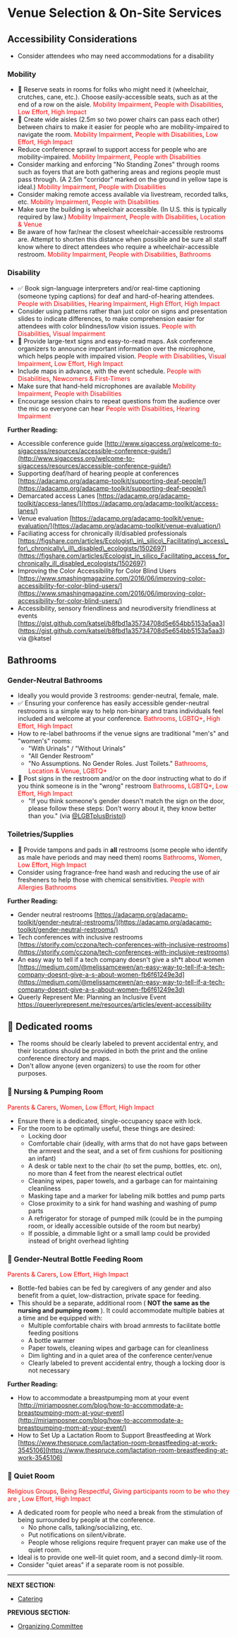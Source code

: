 # Venue Selection &amp; On-Site Services

## Accessibility Considerations
- Consider attendees who may need accommodations for a disability

### Mobility

- 🍎 Reserve seats in rooms for folks who might need it (wheelchair, crutches, cane, etc.). Choose easily-accessible seats, such as at the end of a row on the aisle. <span style="color:red">Mobility Impairment</span>, <span style="color:red">People with Disabilities</span>, <span style="color:red">Low Effort, High Impact</span>
- 🍎 Create wide aisles (2.5m so two power chairs can pass each other) between chairs to make it easier for people who are mobility-impaired to navigate the room. <span style="color:red">Mobility Impairment</span>, <span style="color:red">People with Disabilities</span>, <span style="color:red">Low Effort, High Impact</span>
- Reduce conference sprawl to support access for people who are mobility-impaired.  <span style="color:red">Mobility Impairment</span>, <span style="color:red">People with Disabilities</span>
- Consider marking and enforcing "No Standing Zones" through rooms such as foyers that are both gathering areas and regions people must pass through. (A 2.5m "corridor" marked on the ground in yellow tape is ideal.)  <span style="color:red">Mobility Impairment</span>, <span style="color:red">People with Disabilities</span>
- Consider making remote access available via livestream, recorded talks, etc. <span style="color:red">Mobility Impairment</span>, <span style="color:red">People with Disabilities</span>
- Make sure the building is wheelchair accessible. (In U.S. this is typically required by law.) <span style="color:red">Mobility Impairment</span>, <span style="color:red">People with Disabilities</span>, <span style="color:red"> Location & Venue</span>
- Be aware of how far/near the closest wheelchair-accessible restrooms are. Attempt to shorten this distance when possible and be sure all staff know where to direct attendees who require a wheelchair-accessible restroom. <span style="color:red">Mobility Impairment</span>, <span style="color:red">People with Disabilities</span>, <span style="color:red">Bathrooms</span>

### Disability

- ✅ Book sign-language interpreters and/or real-time captioning (someone typing captions) for deaf and hard-of-hearing attendees. <span style="color:red">People with Disabilities</span>, <span style="color:red">Hearing Impairment</span>, <span style="color:red">High Effort, High Impact</span>
- Consider using patterns rather than just color on signs and presentation slides to indicate differences, to make comprehension easier for attendees with color blindness/low vision issues. <span style="color:red">People with Disabilities</span>, <span style="color:red">Visual Impairment</span>
- 🍎 Provide large-text signs and easy-to-read maps. Ask conference organizers to announce important information over the microphone, which helps people with impaired vision. <span style="color:red">People with Disabilities</span>, <span style="color:red">Visual Impairment</span>, <span style="color:red">Low Effort, High Impact</span>
- Include maps in advance, with the event schedule. <span style="color:red">People with Disabilities</span>, <span style="color:red">Newcomers & First-Timers</span>
- Make sure that hand-held microphones are available <span style="color:red">Mobility Impairment</span>, <span style="color:red">People with Disabilities</span>
- Encourage session chairs to repeat questions from the audience over the mic so everyone can hear <span style="color:red">People with Disabilities</span>, <span style="color:red">Hearing Impairment</span>

**Further Reading:**

- Accessible conference guide [http://www.sigaccess.org/welcome-to-sigaccess/resources/accessible-conference-guide/](http://www.sigaccess.org/welcome-to-sigaccess/resources/accessible-conference-guide/)
- Supporting deaf/hard of hearing people at conferences [https://adacamp.org/adacamp-toolkit/supporting-deaf-people/](https://adacamp.org/adacamp-toolkit/supporting-deaf-people/)
- Demarcated access Lanes [https://adacamp.org/adacamp-toolkit/access-lanes/](https://adacamp.org/adacamp-toolkit/access-lanes/)
- Venue evaluation [https://adacamp.org/adacamp-toolkit/venue-evaluation/](https://adacamp.org/adacamp-toolkit/venue-evaluation/)
- Faciliating access for chronically ill/disabled professionals [https://figshare.com/articles/Ecologist\_in\_silico\_Facilitating\_access\_for\_chronically\_ill\_disabled\_ecologists/1502697](https://figshare.com/articles/Ecologist_in_silico_Facilitating_access_for_chronically_ill_disabled_ecologists/1502697)
- Improving the Color Accessibility for Color Blind Users [https://www.smashingmagazine.com/2016/06/improving-color-accessibility-for-color-blind-users/](https://www.smashingmagazine.com/2016/06/improving-color-accessibility-for-color-blind-users/)
- Accessibility, sensory friendliness and neurodiversity friendliness at events [https://gist.github.com/katsel/b8fbd1a35734708d5e654bb5153a5aa3] (https://gist.github.com/katsel/b8fbd1a35734708d5e654bb5153a5aa3) via @katsel

## Bathrooms

### Gender-Neutral Bathrooms

- Ideally you would provide 3 restrooms: gender-neutral, female, male.
- ✅ Ensuring your conference has easily accessible gender-neutral restrooms is a simple way to help non-binary and trans individuals feel included and welcome at your conference. <span style="color:red">Bathrooms</span>, <span style="color:red">LGBTQ+</span>, <span style="color:red">High Effort, High Impact</span>
- How to re-label bathrooms if the venue signs are traditional &quot;men&#39;s&quot; and &quot;women&#39;s&quot; rooms:
  - &quot;With Urinals&quot; / &quot;Without Urinals&quot;
  - &quot;All Gender Restroom&quot;
  - &quot;No Assumptions. No Gender Roles. Just Toilets.&quot; <span style="color:red">Bathrooms</span>, <span style="color:red">Location & Venue</span>, <span style="color:red">LGBTQ+</span>
- 🍎 Post signs in the restroom and/or on the door instructing what to do if you think someone is in the &quot;wrong&quot; restroom <span style="color:red">Bathrooms</span>, <span style="color:red">LGBTQ+</span>, <span style="color:red">Low Effort, High Impact</span>
  - &quot;If you think someone&#39;s gender doesn&#39;t match the sign on the door, please follow these steps: Don&#39;t worry about it, they know better than you.&quot; (via [@LGBTplusBristol](https://twitter.com/lgbtplusbristol))

### Toiletries/Supplies

- 🍎 Provide tampons and pads in **all** restrooms (some people who identify as male have periods and may need them) rooms <span style="color:red">Bathrooms</span>, <span style="color:red">Women</span>, <span style="color:red">Low Effort, High Impact</span>
- Consider using fragrance-free hand wash and reducing the use of air fresheners to help those with chemical sensitivities. <span style="color:red">People with Allergies</span> <span style="color:red">Bathrooms</span>

**Further Reading:**

- Gender neutral restrooms [https://adacamp.org/adacamp-toolkit/gender-neutral-restrooms/](https://adacamp.org/adacamp-toolkit/gender-neutral-restrooms/)
- Tech conferences with inclusive restrooms [https://storify.com/cczona/tech-conferences-with-inclusive-restrooms](https://storify.com/cczona/tech-conferences-with-inclusive-restrooms)
- An easy way to tell if a tech company doesn&#39;t give a sh\*t about women [https://medium.com/@melissamcewen/an-easy-way-to-tell-if-a-tech-company-doesnt-give-a-s-about-women-fb6f61249e3d](https://medium.com/@melissamcewen/an-easy-way-to-tell-if-a-tech-company-doesnt-give-a-s-about-women-fb6f61249e3d)
- Queerly Represent Me: Planning an Inclusive Event https://queerlyrepresent.me/resources/articles/event-accessibility

## 🍎 Dedicated rooms

- The rooms should be clearly labeled to prevent accidental entry, and their locations should be provided in both the print and the online conference directory and maps.
- Don&#39;t allow anyone (even organizers) to use the room for other purposes.

### 🍎 Nursing &amp; Pumping Room

<span style="color:red">Parents & Carers</span>, <span style="color:red">Women</span>, <span style="color:red">Low Effort, High Impact</span>

- Ensure there is a dedicated, single-occupancy space with lock.
- For the room to be optimally useful, these things are desired:
  - Locking door
  - Comfortable chair (ideally, with arms that do not have gaps between the armrest and the seat, and a set of firm cushions for positioning an infant)
  - A desk or table next to the chair (to set the pump, bottles, etc. on), no more than 4 feet from the nearest electrical outlet
  - Cleaning wipes, paper towels, and a garbage can for maintaining cleanliness
  - Masking tape and a marker for labeling milk bottles and pump parts
  - Close proximity to a sink for hand washing and washing of pump parts
  - A refrigerator for storage of pumped milk (could be in the pumping room, or ideally accessible outside of the room but nearby)
  - If possible, a dimmable light or a small lamp could be provided instead of bright overhead lighting

### 🍎 Gender-Neutral Bottle Feeding Room

<span style="color:red">Parents & Carers</span>, <span style="color:red">Low Effort, High Impact</span>

  - Bottle-fed babies can be fed by caregivers of any gender and also benefit from a quiet, low-distraction, private space for feeding.
  - This should be a separate, additional room ( **NOT the same as the nursing and pumping room** ). It could accommodate multiple babies at a time and be equipped with:
    - Multiple comfortable chairs with broad armrests to facilitate bottle feeding positions
    - A bottle warmer
    - Paper towels, cleaning wipes and garbage can for cleanliness
    - Dim lighting and in a quiet area of the conference center/venue
    - Clearly labeled to prevent accidental entry, though a locking door is not necessary

**Further Reading:**

- How to accommodate a breastpumping mom at your event [http://miriamposner.com/blog/how-to-accommodate-a-breastpumping-mom-at-your-event](http://miriamposner.com/blog/how-to-accommodate-a-breastpumping-mom-at-your-event/)
- How to Set Up a Lactation Room to Support Breastfeeding at Work [https://www.thespruce.com/lactation-room-breastfeeding-at-work-3545106](https://www.thespruce.com/lactation-room-breastfeeding-at-work-3545106)

### 🍎 Quiet Room

<span style="color:red">Religious Groups</span>, <span style="color:red">Being Respectful</span>, <span style="color:red">Giving participants room to be who they are </span>, <span style="color:red">Low Effort, High Impact</span>

- A dedicated room for people who need a break from the stimulation of being surrounded by people at the conference.
  - No phone calls, talking/socializing, etc.
  - Put notifications on silent/vibrate.
  - People whose religions require frequent prayer can make use of the quiet room.
- Ideal is to provide one well-lit quiet room, and a second dimly-lit room.
- Consider "quiet areas" if a separate room is not possible.
---
**NEXT SECTION:**
- [Catering](catering.md)

**PREVIOUS SECTION:**
- [Organizing Committee](organizing-committee.md)
